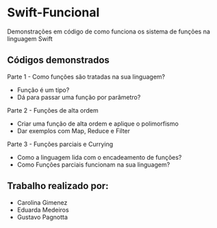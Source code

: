 # Swift-Funcional
Demonstrações em código de como funciona os sistema de funções na linguagem Swift

## Códigos demonstrados
Parte 1 - Como funções são tratadas na sua linguagem?
- Função é um tipo?
- Dá para passar uma função por parâmetro?

Parte 2 - Funções de alta ordem
- Criar uma função de alta ordem e aplique o polimorfismo
- Dar exemplos com Map, Reduce e Filter

Parte 3 -  Funções parciais e Currying
- Como a linguagem lida com o encadeamento de funções?
- Como Funções parciais funcionam na sua linguagem?

## Trabalho realizado por:
- Carolina Gimenez
- Eduarda Medeiros
- Gustavo Pagnotta